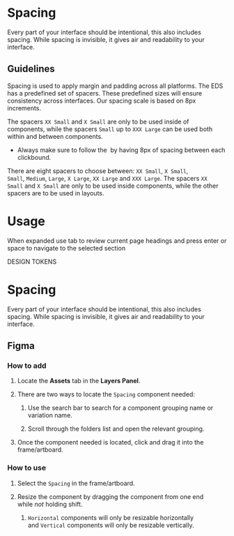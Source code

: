 # Spacing

Every part of your interface should be intentional, this also includes spacing. While spacing is invisible, it gives air and readability to your interface.

## Guidelines

Spacing is used to apply margin and padding across all platforms. The EDS has a predefined set of spacers. These predefined sizes will ensure consistency across interfaces. Our spacing scale is based on 8px increments.

The spacers `XX Small` and `X Small` are only to be used inside of components, while the spacers `Small` up to `XXX Large` can be used both within and between components.

-   Always make sure to follow the  by having 8px of spacing between each clickbound.
    

There are eight spacers to choose between: `XX Small`, `X Small`,  `Small`, `Medium`, `Large`, `X Large`, `XX Large` and `XXX Large`. The spacers `XX Small` and `X Small` are only to be used inside components, while the other spacers are to be used in layouts.



# Usage

When expanded use tab to review current page headings and press enter or space to navigate to the selected section

DESIGN TOKENS

# Spacing

Every part of your interface should be intentional, this also includes spacing. While spacing is invisible, it gives air and readability to your interface.

## Figma

### How to add

1.  Locate the **Assets** tab in the **Layers Panel**.
    
2.  There are two ways to locate the `Spacing` component needed:
    
    1.  Use the search bar to search for a component grouping name or variation name.
        
    2.  Scroll through the folders list and open the relevant grouping.
        
3.  Once the component needed is located, click and drag it into the frame/artboard.
    

### How to use

1.  Select the `Spacing` in the frame/artboard.
    
2.  Resize the component by dragging the component from one end while _not_ holding shift.
    
    1.  `Horizontal` components will only be resizable horizontally and `Vertical` components will only be resizable vertically.